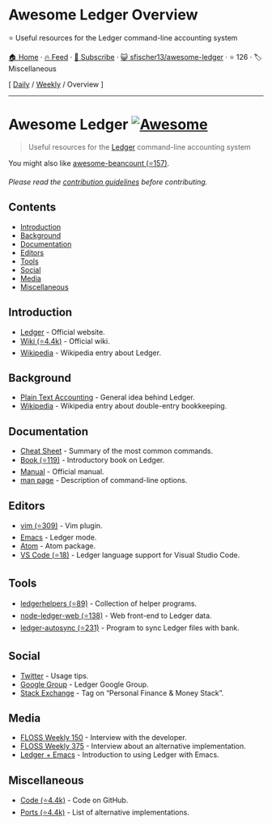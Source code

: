 # Awesome Ledger Overview

:star: Useful resources for the Ledger command-line accounting system

[🏠 Home](/README.md) · [🔥 Feed](https://www.trackawesomelist.com/sfischer13/awesome-ledger/rss.xml) · [📮 Subscribe](https://trackawesomelist.us17.list-manage.com/subscribe?u=d2f0117aa829c83a63ec63c2f&id=36a103854c) · [😺 sfischer13/awesome-ledger](https://github.com/sfischer13/awesome-ledger) · ⭐ 126 · 🏷️ Miscellaneous

[ [Daily](/content/sfischer13/awesome-ledger/README.md) / [Weekly](/content/sfischer13/awesome-ledger/week/README.md) / Overview ]

---

<!--lint disable double-link-->

# Awesome Ledger [![Awesome](https://awesome.re/badge.svg)](https://awesome.re)

> Useful resources for the [Ledger](http://ledger-cli.org/) command-line accounting system

You might also like [awesome-beancount (⭐157)](https://github.com/wzyboy/awesome-beancount).

*Please read the [contribution guidelines](https://github.com/sfischer13/awesome-ledger/blob/main/README.md/contributing.md) before contributing.*

## Contents

<!-- START doctoc generated TOC please keep comment here to allow auto update -->

<!-- DON'T EDIT THIS SECTION, INSTEAD RE-RUN doctoc TO UPDATE -->

*   [Introduction](#introduction)
*   [Background](#background)
*   [Documentation](#documentation)
*   [Editors](#editors)
*   [Tools](#tools)
*   [Social](#social)
*   [Media](#media)
*   [Miscellaneous](#miscellaneous)

<!-- END doctoc generated TOC please keep comment here to allow auto update -->

## Introduction

*   [Ledger](http://ledger-cli.org/) - Official website.
*   [Wiki (⭐4.4k)](https://github.com/ledger/ledger/wiki) - Official wiki.
*   [Wikipedia](https://en.wikipedia.org/wiki/Ledger_\(software\)) - Wikipedia entry about Ledger.

## Background

*   [Plain Text Accounting](http://plaintextaccounting.org/) - General idea behind Ledger.
*   [Wikipedia](https://en.wikipedia.org/wiki/Double-entry_bookkeeping_system) - Wikipedia entry about double-entry bookkeeping.

## Documentation

*   [Cheat Sheet](http://ricostacruz.com/cheatsheets/ledger.html) - Summary of the most common commands.
*   [Book (⭐119)](https://github.com/rolfschr/GSWL-book) - Introductory book on Ledger.
*   [Manual](http://ledger-cli.org/3.0/doc/ledger3.html) - Official manual.
*   [man page](http://ledger-cli.org/3.0/doc/ledger.1.html) - Description of command-line options.

## Editors

*   [vim (⭐309)](https://github.com/ledger/vim-ledger) - Vim plugin.
*   [Emacs](http://www.ledger-cli.org/3.0/doc/ledger-mode.html) - Ledger mode.
*   [Atom](https://atom.io/packages/language-ledger) - Atom package.
*   [VS Code (⭐18)](https://github.com/mariosangiorgio/vscode-ledger) - Ledger language support for Visual Studio Code.

## Tools

*   [ledgerhelpers (⭐89)](https://github.com/Rudd-O/ledgerhelpers) - Collection of helper programs.
*   [node-ledger-web (⭐138)](https://github.com/slashdotdash/node-ledger-web) - Web front-end to Ledger data.
*   [ledger-autosync (⭐231)](https://github.com/egh/ledger-autosync) - Program to sync Ledger files with bank.

## Social

*   [Twitter](https://twitter.com/LedgerTips) - Usage tips.
*   [Google Group](https://groups.google.com/forum/#!forum/ledger-cli) - Ledger Google Group.
*   [Stack Exchange](https://money.stackexchange.com/search?q=ledger-cli) - Tag on “Personal Finance & Money Stack”.

## Media

*   [FLOSS Weekly 150](https://twit.tv/shows/floss-weekly/episodes/150) - Interview with the developer.
*   [FLOSS Weekly 375](https://twit.tv/shows/floss-weekly/episodes/375) - Interview about an alternative implementation.
*   [Ledger + Emacs](https://www.youtube.com/watch?v=cjoCNRpLanY) - Introduction to using Ledger with Emacs.

## Miscellaneous

*   [Code (⭐4.4k)](https://github.com/ledger/ledger) - Code on GitHub.
*   [Ports (⭐4.4k)](https://github.com/ledger/ledger/wiki/Ports) - List of alternative implementations.

